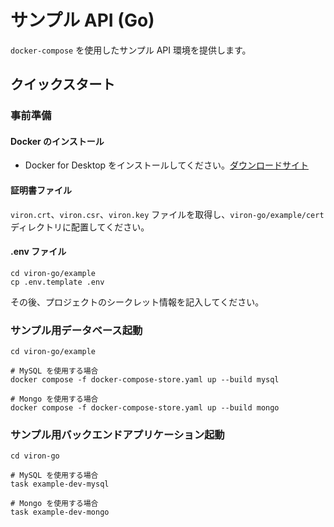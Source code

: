 # サンプル API (Go)

`docker-compose` を使用したサンプル API 環境を提供します。

## クイックスタート

### 事前準備

#### Docker のインストール

- Docker for Desktop をインストールしてください。[ダウンロードサイト](https://www.docker.com/products/docker-desktop)

#### 証明書ファイル
`viron.crt`、`viron.csr`、`viron.key` ファイルを取得し、`viron-go/example/cert` ディレクトリに配置してください。

#### .env ファイル
```
cd viron-go/example
cp .env.template .env
```
その後、プロジェクトのシークレット情報を記入してください。

### サンプル用データベース起動

```
cd viron-go/example

# MySQL を使用する場合
docker compose -f docker-compose-store.yaml up --build mysql

# Mongo を使用する場合
docker compose -f docker-compose-store.yaml up --build mongo
```

### サンプル用バックエンドアプリケーション起動
```
cd viron-go

# MySQL を使用する場合
task example-dev-mysql

# Mongo を使用する場合
task example-dev-mongo
```